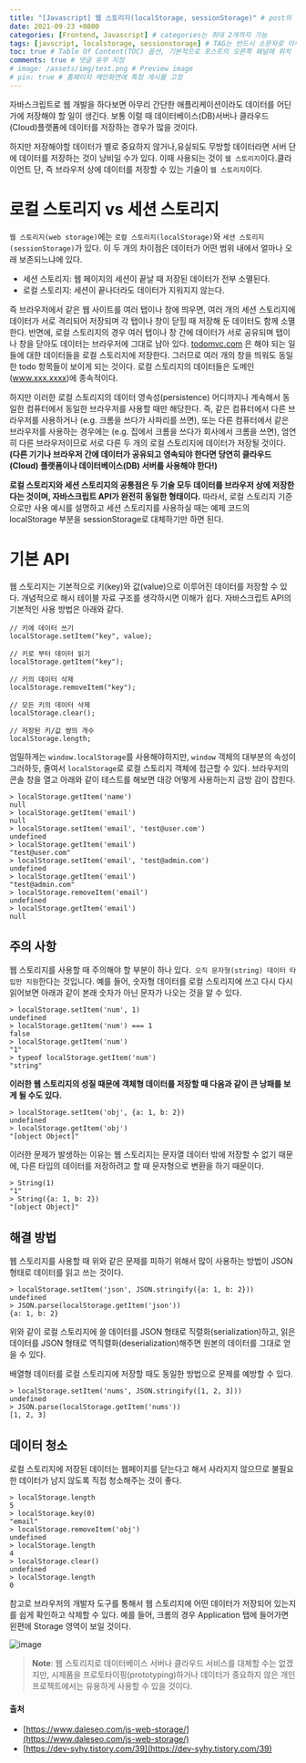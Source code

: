 ```yaml
---
title: "[Javascript] 웹 스토리지(localStorage, sessionStorage)" # post의 layout이 기본적으로 post로 설정되어있어서 Front Matter에 따로 layout변수를 만들어 주지 않아도 됨
date: 2021-09-23 +0800
categories: [Frontend, Javascript] # categories는 최대 2개까지 가능
tags: [javscript, localstorage, sessionstorage] # TAG는 반드시 소문자로 이루어져야함, 0~무한개까지 지정 가능
toc: true # Table Of Content(TOC) 옵션, 기본적으로 포스트의 오른쪽 패널에 위치
comments: true # 댓글 유무 지정
# image: /assets/img/test.png # Preview image
# pin: true # 홈페이지 메인화면에 특정 게시물 고정
---
```


자바스크립트로 웹 개발을 하다보면 아무리 간단한 애플리케이션이라도 데이터를 어딘가에 저장해야 할 일이 생긴다. 보통 이럴 때 데이터베이스(DB)서버나 클라우드(Cloud)플랫폼에 데이터를 저장하는 경우가 많을 것이다.

하지만 저장해야할 데이터가 별로 중요하지 않거나,유실되도 무방할 데이터라면 서버 단에 데이터를 저장하는 것이 낭비일 수가 있다. 이때 사용되는 것이 `웹 스토리지`이다.클라이언트 단, 즉 브라우저 상에 데이터를 저장할 수 있는 기술이 `웹 스토리지`이다.

# 로컬 스토리지 vs 세션 스토리지
`웹 스토리지(web storage)`에는 `로컬 스토리지(localStorage)`와 `세션 스토리지(sessionStorage)`가 있다. 이 두 개의 차이점은 데이터가 어떤 범위 내에서 얼마나 오래 보존되느냐에 있다.
- 세션 스토리지: 웹 페이지의 세션이 끝날 때 저장된 데이터가 전부 소멸된다.
- 로컬 스토리지: 세션이 끝나더라도 데이터가 지워지지 않는다.

즉 브라우저에서 같은 웹 사이트를 여러 탭이나 창에 띄우면, 여러 개의 세션 스토리지에 데이터가 서로 격리되어 저장되며 각 탭이나 창이 닫힐 때 저장해 둔 데이터도 함께 소멸한다. 반면에, 로컬 스토리지의 경우 여러 탭이나 창 간에 데이터가 서로 공유되며 탭이나 창을 닫아도 데이터는 브라우저에 그대로 남아 있다. [todomvc.com](https://todomvc.com/examples/vanillajs/#/) 은 해야 되는 일들에 대한 데이터들을 로컬 스토리지에 저장한다. 그러므로 여러 개의 창을 띄워도 동일한 todo 항목들이 보이게 되는 것이다. 로컬 스토리지의 데이터들은 도메인(www.xxx.xxxx)에 종속적이다.

하지만 이러한 로컬 스토리지의 데이터 영속성(persistence) 어디까지나 계속해서 동일한 컴퓨터에서 동일한 브라우저를 사용할 때만 해당한다. 즉, 같은 컴퓨터에서 다른 브라우저를 사용하거나 (e.g. 크롬을 쓰다가 사파리를 쓰면), 또는 다른 컴퓨터에서 같은 브라우저를 사용하는 경우에는 (e.g. 집에서 크롬을 쓰다가 회사에서 크롬을 쓰면), 엄연히 다른 브라우저이므로 서로 다른 두 개의 로컬 스토리지에 데이터가 저장될 것이다. <b>(다른 기기나 브라우저 간에 데이터가 공유되고 영속되야 한다면 당연히 클라우드(Cloud) 플랫폼이나 데이터베이스(DB) 서버를 사용해야 한다!)</b>

<b>로컬 스토리지와 세션 스토리지의 공통점은 두 기술 모두 데이터를 브라우저 상에 저장한다는 것이며, 자바스크립트 API가 완전히 동일한 형태이다.</b> 따라서, 로컬 스토리지 기준으로만 사용 예시를 설명하고 세션 스토리지를 사용하실 때는 예제 코드의 localStorage 부분을 sessionStorage로 대체하기만 하면 된다.

# 기본 API
웹 스토리지는 기본적으로 키(key)와 값(value)으로 이루어진 데이터를 저장할 수 있다. 개념적으로 해시 테이블 자료 구조를 생각하시면 이해가 쉽다. 자바스크립트 API의 기본적인 사용 방법은 아래와 같다.

~~~
// 키에 데이터 쓰기
localStorage.setItem("key", value);

// 키로 부터 데이터 읽기
localStorage.getItem("key");

// 키의 데이터 삭제
localStorage.removeItem("key");

// 모든 키의 데이터 삭제
localStorage.clear();

// 저장된 키/값 쌍의 개수
localStorage.length;
~~~

엄밀하게는 `window.localStorage`를 사용해야하지만, `window` 객체의 대부분의 속성이 그러하듯, 줄여서 `localStorage`로 로컬 스토리지 객체에 접근할 수 있다. 브라우저의 콘솔 창을 열고 아래와 같이 테스트를 해보면 대강 어떻게 사용하는지 금방 감이 잡힌다.

~~~
> localStorage.getItem('name')
null
> localStorage.getItem('email')
null
> localStorage.setItem('email', 'test@user.com')
undefined
> localStorage.getItem('email')
"test@user.com"
> localStorage.setItem('email', 'test@admin.com')
undefined
> localStorage.getItem('email')
"test@admin.com"
> localStorage.removeItem('email')
undefined
> localStorage.getItem('email')
null
~~~

## 주의 사항
웹 스토리지를 사용할 때 주의해야 할 부분이 하나 있다.` 오직 문자형(string) 데이터 타입만 지원`한다는 것입니다. 예를 들어, 숫자형 데이터를 로컬 스토리지에 쓰고 다시 다시 읽어보면 아래과 같이 본래 숫자가 아닌 문자가 나오는 것을 알 수 있다.

~~~
> localStorage.setItem('num', 1)
undefined
> localStorage.getItem('num') === 1
false
> localStorage.getItem('num')
"1"
> typeof localStorage.getItem('num')
"string"
~~~

<b>이러한 웹 스토리지의 성질 때문에 객체형 데이터를 저장할 때 다음과 같이 큰 낭패를 보게 될 수도 있다.</b>

~~~
> localStorage.setItem('obj', {a: 1, b: 2})
undefined
> localStorage.getItem('obj')
"[object Object]"
~~~

이러한 문제가 발생하는 이유는 웹 스토리지는 문자열 데이터 밖에 저장할 수 없기 때문에, 다른 타입의 데이터를 저장하려고 할 때 문자형으로 변환을 하기 때문이다.

~~~
> String(1)
"1"
> String({a: 1, b: 2})
"[object Object]"
~~~

## 해결 방법
웹 스토리지를 사용할 때 위와 같은 문제를 피하기 위해서 많이 사용하는 방법이 JSON 형태로 데이터를 읽고 쓰는 것이다.

~~~
> localStorage.setItem('json', JSON.stringify({a: 1, b: 2}))
undefined
> JSON.parse(localStorage.getItem('json'))
{a: 1, b: 2}
~~~

위와 같이 로컬 스토리지에 쓸 데이터를 JSON 형태로 직렬화(serialization)하고, 읽은 데이터를 JSON 형태로 역직렬화(deserialization)해주면 원본의 데이터를 그대로 얻을 수 있다.

배열형 데이터를 로컬 스토리지에 저장할 때도 동일한 방법으로 문제를 예방할 수 있다.

~~~
> localStorage.setItem('nums', JSON.stringify([1, 2, 3]))
undefined
> JSON.parse(localStorage.getItem('nums'))
[1, 2, 3]
~~~

## 데이터 청소
로컬 스토리지에 저장된 데이터는 웹페이지를 닫는다고 해서 사라지지 않으므로 불필요한 데이터가 남지 않도록 직접 청소해주는 것이 좋다.

~~~
> localStorage.length
5
> localStorage.key(0)
"email"
> localStorage.removeItem('obj')
undefined
> localStorage.length
4
> localStorage.clear()
undefined
> localStorage.length
0
~~~

참고로 브라우저의 개발자 도구를 통해서 웹 스토리지에 어떤 데이터가 저장되어 있는지를 쉽게 확인하고 삭제할 수 있다. 예를 들어, 크롬의 경우 Application 탭에 들어가면 왼편에 Storage 영역이 보일 것이다.

![image](https://user-images.githubusercontent.com/44339530/134492082-c1a1695c-84ff-4103-ae50-a5860a70f2d0.png)

> **Note**: 웹 스토리지로 데이터베이스 서버나 클라우드 서비스를 대체할 수는 없겠지만, 시제품을 프로토타이핑(prototyping)하거나 데이터가 중요하지 않은 개인 프로젝트에서는 유용하게 사용할 수 있을 것이다.

#### 출처
- [https://www.daleseo.com/js-web-storage/](https://www.daleseo.com/js-web-storage/)
- [https://dev-syhy.tistory.com/39](https://dev-syhy.tistory.com/39)